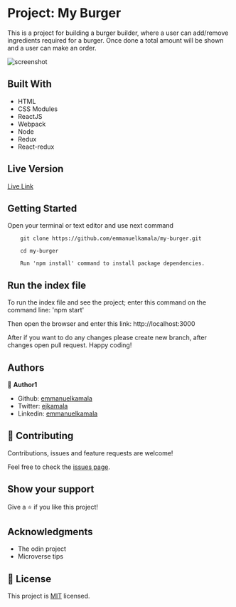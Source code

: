 # Project: My Burger

This is a project for building a burger builder, where a user can add/remove ingredients required for a burger. Once done a total amount will be shown and a user can make an order. 

![screenshot](./public/images/burger.png)

## Built With

- HTML
- CSS Modules
- ReactJS
- Webpack
- Node
- Redux
- React-redux


## Live Version

[Live Link](live.com/)


## Getting Started

Open your terminal or text editor and use next command

        git clone https://github.com/emmanuelkamala/my-burger.git

        cd my-burger

        Run 'npm install' command to install package dependencies.

## Run the index file

To run the index file and see the project; enter this command on the command line:
'npm start'

Then open the browser and enter this link:
http://localhost:3000

After if you want to do any changes please create new branch, after changes open pull request.
Happy coding! 



## Authors


👤 **Author1**

- Github: [emmanuelkamala](https://github.com/emmanuelkamala)
- Twitter: [ejkamala](https://twitter.com/ejkamala)
- Linkedin: [emmanuelkamala](https://linkedin.com/in/emmanuelkamala)

## 🤝 Contributing

Contributions, issues and feature requests are welcome!

Feel free to check the [issues page](issues/).

## Show your support

Give a ⭐️ if you like this project!

## Acknowledgments

- The odin project
- Microverse tips

## 📝 License

This project is [MIT](lic.url) licensed.
